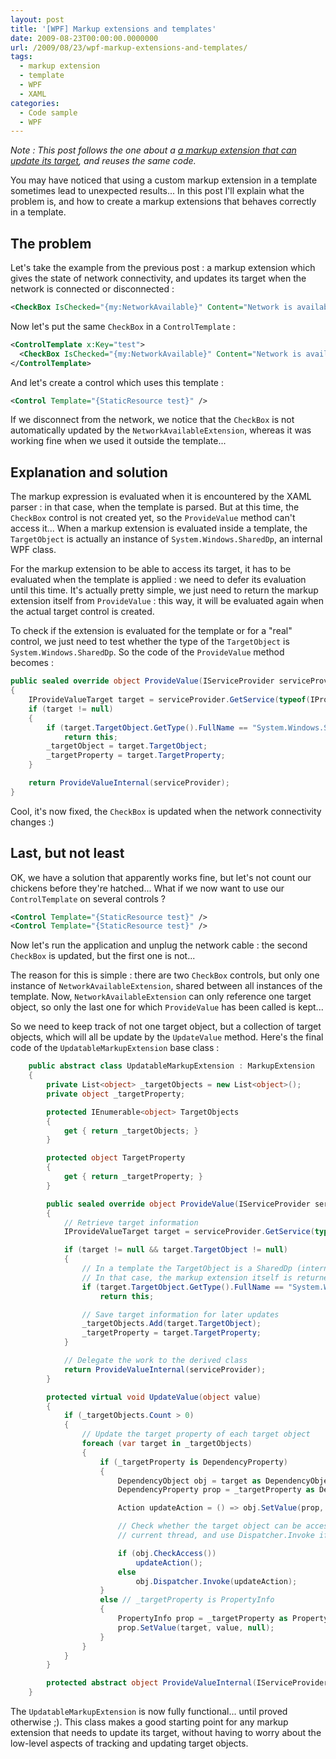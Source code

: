 ```yaml
---
layout: post
title: '[WPF] Markup extensions and templates'
date: 2009-08-23T00:00:00.0000000
url: /2009/08/23/wpf-markup-extensions-and-templates/
tags:
  - markup extension
  - template
  - WPF
  - XAML
categories:
  - Code sample
  - WPF
---
```


*Note : This post follows the one about a [a markup extension that can update its target](/2009/07/28/wpf-a-markup-extension-that-can-update-its-target/), and reuses the same code.*

You may have noticed that using a custom markup extension in a template sometimes lead to unexpected results... In this post I'll explain what the problem is, and how to create a markup extensions that behaves correctly in a template.

## The problem

Let's take the example from the previous post : a markup extension which gives the state of network connectivity, and updates its target when the network is connected or disconnected :

```xml
<CheckBox IsChecked="{my:NetworkAvailable}" Content="Network is available" />
```

Now let's put the same `CheckBox` in a `ControlTemplate` :

```xml
<ControlTemplate x:Key="test">
  <CheckBox IsChecked="{my:NetworkAvailable}" Content="Network is available" />
</ControlTemplate>
```

And let's create a control which uses this template :

```xml
<Control Template="{StaticResource test}" />
```
If we disconnect from the network, we notice that the `CheckBox` is not automatically updated by the `NetworkAvailableExtension`, whereas it was working fine when we used it outside the template...

## Explanation and solution

The markup expression is evaluated when it is encountered by the XAML parser : in that case, when the template is parsed. But at this time, the `CheckBox` control is not created yet, so the `ProvideValue` method can't access it... When a markup extension is evaluated inside a template, the `TargetObject` is actually an instance of `System.Windows.SharedDp`, an internal WPF class.

For the markup extension to be able to access its target, it has to be evaluated when the template is applied : we need to defer its evaluation until this time. It's actually pretty simple, we just need to return the markup extension itself from `ProvideValue` : this way, it will be evaluated again when the actual target control is created.

To check if the extension is evaluated for the template or for a "real" control, we just need to test whether the type of the `TargetObject` is `System.Windows.SharedDp`. So the code of the `ProvideValue` method becomes :

```csharp
public sealed override object ProvideValue(IServiceProvider serviceProvider)
{
    IProvideValueTarget target = serviceProvider.GetService(typeof(IProvideValueTarget)) as IProvideValueTarget;
    if (target != null)
    {
        if (target.TargetObject.GetType().FullName == "System.Windows.SharedDp")
            return this;
        _targetObject = target.TargetObject;
        _targetProperty = target.TargetProperty;
    }

    return ProvideValueInternal(serviceProvider);
}
```

Cool, it's now fixed, the `CheckBox` is updated when the network connectivity changes :)

## Last, but not least

OK, we have a solution that apparently works fine, but let's not count our chickens before they're hatched... What if we now want to use our `ControlTemplate` on several controls ?

```xml
<Control Template="{StaticResource test}" />
<Control Template="{StaticResource test}" />
```

Now let's run the application and unplug the network cable : the second `CheckBox` is updated, but the first one is not...

The reason for this is simple : there are two `CheckBox` controls, but only one instance of `NetworkAvailableExtension`, shared between all instances of the template. Now, `NetworkAvailableExtension` can only reference one target object, so only the last one for which `ProvideValue` has been called is kept...

So we need to keep track of not one target object, but a collection of target objects, which will all be update by the `UpdateValue` method. Here's the final code of the `UpdatableMarkupExtension` base class :

```csharp
    public abstract class UpdatableMarkupExtension : MarkupExtension
    {
        private List<object> _targetObjects = new List<object>();
        private object _targetProperty;

        protected IEnumerable<object> TargetObjects
        {
            get { return _targetObjects; }
        }

        protected object TargetProperty
        {
            get { return _targetProperty; }
        }

        public sealed override object ProvideValue(IServiceProvider serviceProvider)
        {
            // Retrieve target information
            IProvideValueTarget target = serviceProvider.GetService(typeof(IProvideValueTarget)) as IProvideValueTarget;

            if (target != null && target.TargetObject != null)
            {
                // In a template the TargetObject is a SharedDp (internal WPF class)
                // In that case, the markup extension itself is returned to be re-evaluated later
                if (target.TargetObject.GetType().FullName == "System.Windows.SharedDp")
                    return this;

                // Save target information for later updates
                _targetObjects.Add(target.TargetObject);
                _targetProperty = target.TargetProperty;
            }

            // Delegate the work to the derived class
            return ProvideValueInternal(serviceProvider);
        }

        protected virtual void UpdateValue(object value)
        {
            if (_targetObjects.Count > 0)
            {
                // Update the target property of each target object
                foreach (var target in _targetObjects)
                {
                    if (_targetProperty is DependencyProperty)
                    {
                        DependencyObject obj = target as DependencyObject;
                        DependencyProperty prop = _targetProperty as DependencyProperty;

                        Action updateAction = () => obj.SetValue(prop, value);

                        // Check whether the target object can be accessed from the
                        // current thread, and use Dispatcher.Invoke if it can't

                        if (obj.CheckAccess())
                            updateAction();
                        else
                            obj.Dispatcher.Invoke(updateAction);
                    }
                    else // _targetProperty is PropertyInfo
                    {
                        PropertyInfo prop = _targetProperty as PropertyInfo;
                        prop.SetValue(target, value, null);
                    }
                }
            }
        }

        protected abstract object ProvideValueInternal(IServiceProvider serviceProvider);
    }
```

The `UpdatableMarkupExtension` is now fully functional... until proved otherwise ;). This class makes a good starting point for any markup extension that needs to update its target, without having to worry about the low-level aspects of tracking and updating target objects.

